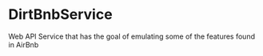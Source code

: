 # DirtBnbService
Web API Service that has the goal of emulating some of the features found in AirBnb

